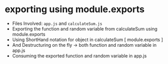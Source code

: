 # exporting using module.exports

- Files Involved: `app.js` and `calculateSum.js`
- Exporting the function and random variable from calculateSum using module.exports
- Using ShortHand notation for object in calculateSum [ module.exports ]
- And Destructuring on the fly -> both function and random variable in app.js
- Consuming the exported function and random variable in app.js
